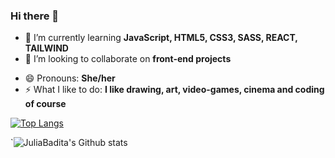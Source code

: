 ### Hi there 👋


<!-- - 🔭 I’m currently working on ... -->
- 🌱 I’m currently learning **JavaScript, HTML5, CSS3, SASS, REACT, TAILWIND**
- 👯 I’m looking to collaborate on **front-end projects**
<!-- - 🤔 I’m looking for help with ... -->
<!-- 💬 Ask me about ... -->
- 😄 Pronouns: **She/her**
- ⚡ What I like to do: **I like drawing, art, video-games, cinema and coding of course**


[![Top Langs](https://github-readme-stats.vercel.app/api/top-langs/?username=JuliaBadita&layout=compact&theme=yeblu)](https://github.com/JuliaBadita)

<!-- [![Carte ReadMe](https://github-readme-stats.vercel.app/api/pin/?username=JuliaBadita&theme=yeblu)](https://github.com/JuliaBadita) -->
`![JuliaBadita's Github stats](https://github-readme-stats.vercel.app/api?username=JuliaBadita&show_icons=true&theme=yeblu)
